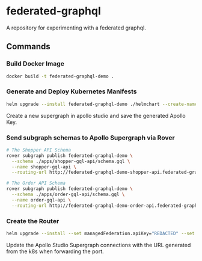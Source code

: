 # federated-graphql

A repository for experimenting with a federated graphql.

## Commands

### Build Docker Image

```bash
docker build -t federated-graphql-demo .
```

### Generate and Deploy Kubernetes Manifests

```bash
helm upgrade --install federated-graphql-demo ./helmchart --create-namespace --namespace federated-graphql-demo
```

Create a new supergraph in apollo studio and save the generated Apollo Key.

### Send subgraph schemas to Apollo Supergraph via Rover

```bash
# The Shopper API Schema
rover subgraph publish federated-graphql-demo \
  --schema ./apps/shopper-gql-api/schema.gql \
  --name shopper-gql-api \
  --routing-url http://federated-graphql-demo-shopper-api.federated-graphql-demo.svc.cluster.local/graphql

# The Order API Schema
rover subgraph publish federated-graphql-demo \
  --schema ./apps/order-gql-api/schema.gql \
  --name order-gql-api \
  --routing-url http://federated-graphql-demo-order-api.federated-graphql-demo.svc.cluster.local/graphql
```

### Create the Router

```bash
helm upgrade --install --set managedFederation.apiKey="REDACTED" --set managedFederation.graphRef="federated-graphql-demo" --create-namespace --namespace router-deploy federated-graphql-demo-router oci://ghcr.io/apollographql/helm-charts/router --version 1.0.0-rc.11 --values ./helmchart/router-values.yaml
```

Update the Apollo Studio Supergraph connections with the URL generated from the k8s when forwarding the port.
